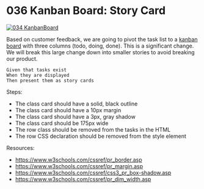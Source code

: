 # 036 Kanban Board: Story Card

[![034 KanbanBoard](https://img.youtube.com/vi/lbUoW09NnXs/0.jpg)](https://www.youtube.com/watch?v=lbUoW09NnXs)

Based on customer feedback, we are going to pivot the task list to a [kanban board](https://en.wikipedia.org/wiki/Kanban_board) with three columns (todo, doing, done). This is a significant change. We will break this large change down into smaller stories to avoid breaking our product.

```
Given that tasks exist 
When they are displayed 
Then present them as story cards
```

Steps:
- The class card should have a solid, black outline
- The class card should have a 10px margin
- The class card should have a 3px, gray shadow
- The class card should be 175px wide
- The row class should be removed from the tasks in the HTML
- The row CSS declaration should be removed from the style element

Resources:
- https://www.w3schools.com/cssref/pr_border.asp
- https://www.w3schools.com/cssref/pr_margin.asp
- https://www.w3schools.com/cssref/css3_pr_box-shadow.asp
- https://www.w3schools.com/cssref/pr_dim_width.asp
